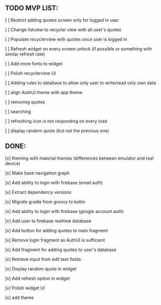 ## TODO MVP LIST:

[ ] Restrict adding quotes screen only for logged in user

[ ] Change listview to recycler view with all user's quotes

[ ] Populate recyclerview with quotes once user is logged in

[ ] Refresh widget on every screen unlock (if possible or something with similar refresh rate)

[ ] Add more fonts to widget

[ ] Polish recyclerview UI

[ ] Adding rules to database to allow only user to write/read only own data

[ ] align AuthUI theme with app theme

[ ] removing quotes

[ ] searching

[ ] refreshing icon is not responding on every load

[ ] display random quote (but not the previous one)

## DONE:

[x] theming with material themes (differences between emulator and real device)

[x] Make base navigation graph

[x] Add ability to login with firebase (email auth)

[x] Extract dependency versions

[x] Migrate gradle from groovy to kotlin

[x] Add ability to login with firebase (google account auth)

[x] Add user to firebase realtime database

[x] Add button for adding quotes to main fragment

[x] Remove login fragment as AuthUI is sufficient

[x] Add fragment for adding quotes to user's database

[x] Retrieve input from edit text fields

[x] Display random quote in widget

[x] Add refresh option in widget

[x] Polish widget UI

[x] add theme